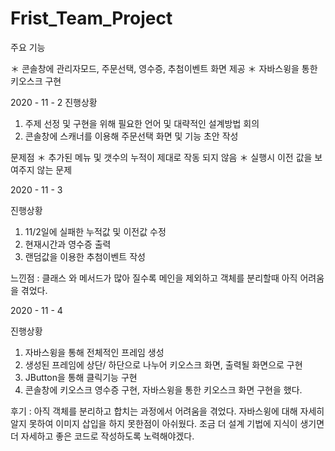 # Frist_Team_Project

주요 기능

＊ 콘솔창에 관리자모드, 주문선택, 영수증, 추첨이벤트 화면 제공
＊ 자바스윙을 통한 키오스크 구현

2020 - 11 - 2
진행상황 
1. 주제 선정 및 구현을 위해 필요한 언어 및 대략적인 설계방법 회의
2. 콘솔창에 스캐너를 이용해 주문선택 화면 및 기능 초안 작성


문제점
＊ 추가된 메뉴 및 갯수의 누적이 제대로 작동 되지 않음
＊ 실행시 이전 값을 보여주지 않는 문제

2020 - 11 - 3 

진행상황
1. 11/2일에 실패한 누적값 및 이전값 수정
2. 현재시간과 영수증 출력
3. 랜덤값을 이용한 추첨이벤트 작성

느낀점 : 클래스 와 메서드가 많아 질수록 메인을 제외하고 객체를 분리할때 아직 어려움을 겪었다.


2020 - 11 - 4

진행상황 
1. 자바스윙을 통해 전체적인 프레임 생성
2. 생성된 프레임에 상단/ 하단으로 나누어 키오스크 화면, 출력될 화면으로 구현
3. JButton을 통해 클릭기능 구현
4. 콘솔창에 키오스크 영수증 구현, 자바스윙을 통한 키오스크 화면 구현을 했다.

후기 : 
아직 객체를 분리하고 합치는 과정에서 어려움을 겪었다.
자바스윙에 대해 자세히 알지 못하여 이미지 삽입을 하지 못한점이 아쉬웠다.
조금 더 설계 기법에 지식이 생기면 더 자세하고 좋은 코드로 작성하도록 노력해야겠다.
